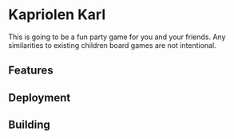 # Kapriolen Karl

This is going to be a fun party game for you and your friends. Any similarities to existing children board games are not intentional.


## Features


## Deployment

## Building



